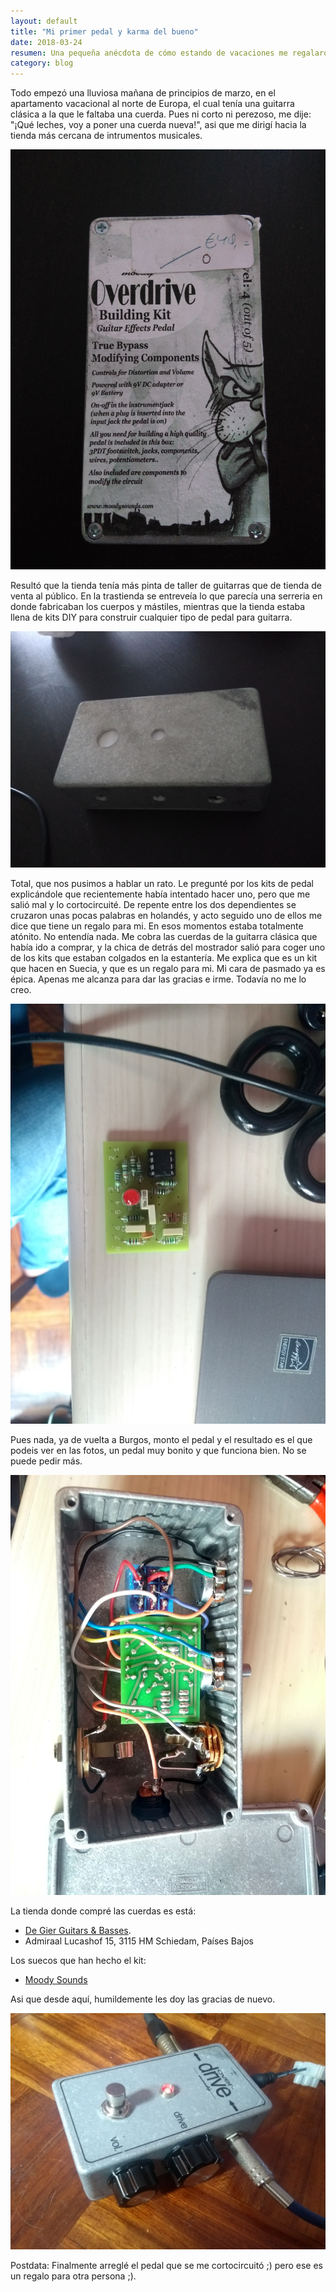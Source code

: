 ```yaml
---
layout: default
title: "Mi primer pedal y karma del bueno"
date: 2018-03-24
resumen: Una pequeña anécdota de cómo estando de vacaciones me regalaron un kit para hacer un  pedal de guitarra.
category: blog
---
```


Todo empezó una lluviosa mañana de principios de marzo, en el apartamento vacacional al norte de Europa, el cual tenía una guitarra clásica a la que le faltaba una cuerda. Pues ni corto ni perezoso, me dije: "¡Qué leches, voy a poner una cuerda nueva!", asi que me dirigí hacia la tienda más cercana de intrumentos musicales.

![Kit de pedal sin montar](/assets/blog/pedal_00.jpg)


Resultó que la tienda tenía más pinta de taller de guitarras que de tienda de venta al público. En la trastienda se entreveía lo que parecía una serreria en donde fabricaban los cuerpos y mástiles, mientras que la tienda estaba llena de kits DIY para construir cualquier tipo de pedal para guitarra.

![Kit de pedal sin montar](/assets/blog/pedal_01.jpg)

Total, que nos pusimos a hablar un rato. Le pregunté por los kits de pedal explicándole que recientemente había intentado hacer uno, pero que me salió mal y lo cortocircuité. De repente entre los dos dependientes se cruzaron unas pocas palabras en holandés, y acto seguido uno de ellos me dice que tiene un regalo para mi. En esos momentos estaba totalmente atónito. No entendía nada. Me cobra las cuerdas de la guitarra clásica que había ido a comprar, y la chica de detrás del mostrador salió para coger uno de los kits que estaban colgados en la estantería. Me explica que es un kit que hacen en Suecia, y que es un regalo para mi. Mi cara de pasmado ya es épica. Apenas me alcanza para dar las gracias e irme. Todavía no me lo creo.

![PCB con los componentes recién soldados](/assets/blog/pedal_02.jpg)

Pues nada, ya de vuelta a Burgos, monto el pedal y el resultado es el que podeis ver en las fotos, un pedal muy bonito y que funciona bien. No se puede pedir más.

![Ya está casi terminado](/assets/blog/pedal_03.jpg)

La tienda donde compré las cuerdas es está:
  *  [De Gier Guitars & Basses](https://www.degierguitars.com/).
  *  Admiraal Lucashof 15, 3115 HM Schiedam, Países Bajos

Los suecos que han hecho el kit:
  *  [Moody Sounds](http://www.moodysounds.com/)

Asi que desde aquí, humildemente les doy las gracias de nuevo.

![Pedal en funcionamiento XD](/assets/blog/pedal_04.jpg)

Postdata: Finalmente arreglé el pedal que se me cortocircuitó ;) pero ese es un regalo para otra persona ;).
